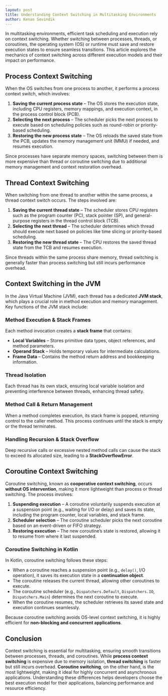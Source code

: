 ```yaml
---
layout: post
title: Understanding Context Switching in Multitasking Environments
author: Kenan Sevindik
---
```


In multitasking environments, efficient task scheduling and execution rely on context switching. Whether switching between 
processes, threads, or coroutines, the operating system (OS) or runtime must save and restore execution states to ensure 
seamless transitions. This article explores the mechanics of context switching across different execution models and their 
impact on performance.

## Process Context Switching

When the OS switches from one process to another, it performs a process context switch, which involves:

1. **Saving the current process state** – The OS stores the execution state, including CPU registers, memory mappings, and 
execution context, in the process control block (PCB).
2. **Selecting the next process** – The scheduler picks the next process to execute based on scheduling policies such as 
round-robin or priority-based scheduling.
3. **Restoring the new process state** – The OS reloads the saved state from the PCB, updates the memory management unit (MMU) 
if needed, and resumes execution.

Since processes have separate memory spaces, switching between them is more expensive than thread or coroutine switching 
due to additional memory management and context restoration overhead.

## Thread Context Switching

When switching from one thread to another within the same process, a thread context switch occurs. The steps involved are:

1. **Saving the current thread state** – The scheduler stores CPU registers such as the program counter (PC), stack pointer 
(SP), and general-purpose registers in the thread control block (TCB).
2. **Selecting the next thread** – The scheduler determines which thread should execute next based on policies like time slicing 
or priority-based scheduling.
3. **Restoring the new thread state** – The CPU restores the saved thread state from the TCB and resumes execution.

Since threads within the same process share memory, thread switching is generally faster than process switching but still 
incurs performance overhead.

## Context Switching in the JVM

In the Java Virtual Machine (JVM), each thread has a dedicated **JVM stack**, which plays a crucial role in method execution 
and memory management. Key functions of the JVM stack include:

### Method Execution & Stack Frames

Each method invocation creates a **stack frame** that contains:

- **Local Variables** – Stores primitive data types, object references, and method parameters.
- **Operand Stack** – Holds temporary values for intermediate calculations.
- **Frame Data** – Contains the method return address and bookkeeping information.

### Thread Isolation

Each thread has its own stack, ensuring local variable isolation and preventing interference between threads, enhancing 
thread safety.

### Method Call & Return Management

When a method completes execution, its stack frame is popped, returning control to the caller method. This process continues 
until the stack is empty or the thread terminates.

### Handling Recursion & Stack Overflow

Deep recursive calls or excessive nested method calls can cause the stack to exceed its allocated size, leading to a **StackOverflowError**.

## Coroutine Context Switching

Coroutine switching, known as **cooperative context switching**, occurs **without OS intervention**, making it more lightweight 
than process or thread switching. The process involves:

1. **Suspending execution** – A coroutine voluntarily suspends execution at a suspension point (e.g., waiting for I/O or delay) 
and saves its state, including the program counter, local variables, and stack frame.
2. **Scheduler selection** – The coroutine scheduler picks the next coroutine based on an event-driven or FIFO strategy.
3. **Restoring execution** – The new coroutine’s state is restored, allowing it to resume from where it last suspended.

### Coroutine Switching in Kotlin

In Kotlin, coroutine switching follows these steps:

- When a coroutine reaches a suspension point (e.g., `delay()`, I/O operation), it saves its execution state in a **continuation object**.
- The coroutine releases the current thread, allowing other coroutines to execute.
- The coroutine scheduler (e.g., `Dispatchers.Default`, `Dispatchers.IO`, `Dispatchers.Main`) determines the next coroutine to execute.
- When the coroutine resumes, the scheduler retrieves its saved state and execution continues seamlessly.

Because coroutine switching avoids OS-level context switching, it is highly efficient for **non-blocking and concurrent applications**.

## Conclusion

Context switching is essential for multitasking, ensuring smooth transitions between processes, threads, and coroutines. 
While **process context switching** is expensive due to memory isolation, **thread switching** is faster but still incurs 
overhead. **Coroutine switching**, on the other hand, is the most lightweight, making it ideal for highly concurrent and 
asynchronous applications. Understanding these differences helps developers choose the best execution model for their 
applications, balancing performance and resource efficiency.